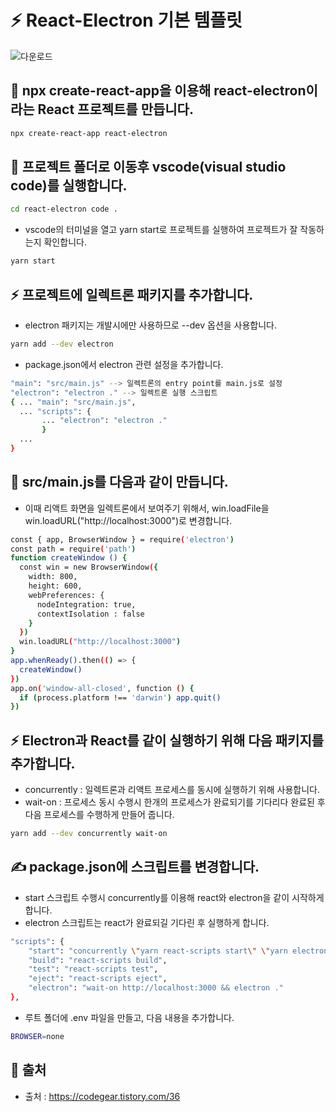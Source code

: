 # **:zap: React-Electron 기본 템플릿**
![다운로드](https://user-images.githubusercontent.com/95972251/191018713-30dfef7d-fab7-406d-a7c5-a6c8ff72840f.png)

## :tada: npx create-react-app을 이용해 react-electron이라는 React 프로젝트를 만듭니다.

```bash
npx create-react-app react-electron
```
## :rocket: 프로젝트 폴더로 이동후 vscode(visual studio code)를 실행합니다.

```bash
cd react-electron code .
```

- vscode의 터미널을 열고 yarn start로 프로젝트를 실행하여 프로젝트가 잘 작동하는지 확인합니다.

```bash
yarn start
```
## :zap: 프로젝트에 일렉트론 패키지를 추가합니다.

- electron 패키지는 개발시에만 사용하므로 --dev 옵션을 사용합니다.
```bash
yarn add --dev electron
```
- package.json에서 electron 관련 설정을 추가합니다.

```bash
"main": "src/main.js" --> 일렉트론의 entry point를 main.js로 설정
"electron": "electron ." --> 일렉트론 실행 스크립트
{ ... "main": "src/main.js", 
  ... "scripts": { 
       ... "electron": "electron ." 
       } 
  ... 
}
```

## :memo: src/main.js를 다음과 같이 만듭니다.

- 이때 리액트 화면을 일렉트론에서 보여주기 위해서, win.loadFile을 win.loadURL("http://localhost:3000")로 변경합니다.

```bash
const { app, BrowserWindow } = require('electron') 
const path = require('path') 
function createWindow () { 
  const win = new BrowserWindow({ 
    width: 800, 
    height: 600, 
    webPreferences: { 
      nodeIntegration: true,
      contextIsolation : false
    } 
  }) 
  win.loadURL("http://localhost:3000")
} 
app.whenReady().then(() => { 
  createWindow() 
}) 
app.on('window-all-closed', function () { 
  if (process.platform !== 'darwin') app.quit() 
})
```

## :zap: Electron과 React를 같이 실행하기 위해 다음 패키지를 추가합니다.

- concurrently : 일렉트론과 리액트 프로세스를 동시에 실행하기 위해 사용합니다.
- wait-on : 프로세스 동시 수행시 한개의 프로세스가 완료되기를 기다리다 완료된 후 다음 프로세스를 수행하게 만들어 줍니다.

```bash
yarn add --dev concurrently wait-on
```

## ✍️ package.json에 스크립트를 변경합니다.
- start 스크립트 수행시 concurrently를 이용해 react와 electron을 같이 시작하게 합니다.
- electron 스크립트는 react가 완료되길 기다린 후 실행하게 합니다.
```bash
"scripts": {
    "start": "concurrently \"yarn react-scripts start\" \"yarn electron\" ",
    "build": "react-scripts build",
    "test": "react-scripts test",
    "eject": "react-scripts eject",
    "electron": "wait-on http://localhost:3000 && electron ."
},
```

- 루트 폴더에 .env 파일을 만들고, 다음 내용을 추가합니다.
```bash
BROWSER=none
```

## **:paperclip: 출처**
- 출처 : https://codegear.tistory.com/36
